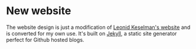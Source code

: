 # New website

The website design is just a modification of [Leonid Keselman's website](https://leonidk.com/) and is converted for my own use. It's built on [Jekyll](https://github.com/jekyll/jekyll), a static site generator perfect for Github hosted blogs.
